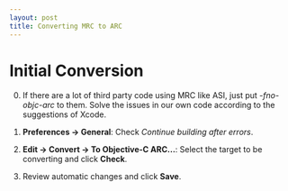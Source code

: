 ```yaml
---
layout: post
title: Converting MRC to ARC
---
```


<h1 class="post-center-title">Initial Conversion</h1>

0. If there are a lot of third party code using MRC like ASI, just put *-fno-objc-arc* to them. Solve the issues in our own code according to the suggestions of Xcode.

1. **Preferences -> General**: Check *Continue building after errors*.

2. **Edit -> Convert -> To Objective-C ARC...**: Select the target to be converting and click **Check**.

3. Review automatic changes and click **Save**.
